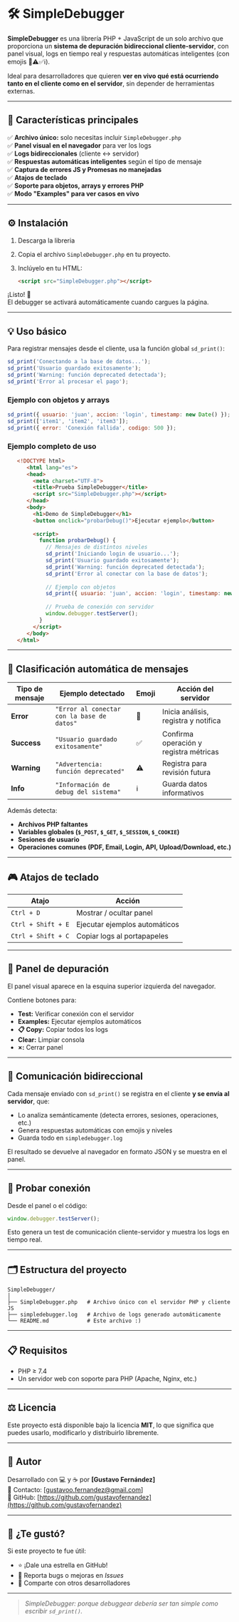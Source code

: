 # 🛠️ SimpleDebugger

**SimpleDebugger** es una librería PHP + JavaScript de un solo archivo que proporciona un **sistema de depuración bidireccional cliente-servidor**, con panel visual, logs en tiempo real y respuestas automáticas inteligentes (con emojis 🚨⚠️✅ℹ️).

Ideal para desarrolladores que quieren **ver en vivo qué está ocurriendo tanto en el cliente como en el servidor**, sin depender de herramientas externas.

---

## 🚀 Características principales

✅ **Archivo único:** solo necesitas incluir `SimpleDebugger.php`  
✅ **Panel visual en el navegador** para ver los logs  
✅ **Logs bidireccionales** (cliente ↔ servidor)  
✅ **Respuestas automáticas inteligentes** según el tipo de mensaje  
✅ **Captura de errores JS y Promesas no manejadas**  
✅ **Atajos de teclado**  
✅ **Soporte para objetos, arrays y errores PHP**  
✅ **Modo "Examples" para ver casos en vivo**

---

## ⚙️ Instalación

1. Descarga la libreria

2. Copia el archivo `SimpleDebugger.php` en tu proyecto.

3. Inclúyelo en tu HTML:

   ```html
   <script src="SimpleDebugger.php"></script>
   ```

¡Listo! 🎉  
El debugger se activará automáticamente cuando cargues la página.

---

## 💡 Uso básico

Para registrar mensajes desde el cliente, usa la función global `sd_print()`:

```js
sd_print('Conectando a la base de datos...');
sd_print('Usuario guardado exitosamente');
sd_print('Warning: función deprecated detectada');
sd_print('Error al procesar el pago');
```

### Ejemplo con objetos y arrays

```js
sd_print({ usuario: 'juan', accion: 'login', timestamp: new Date() });
sd_print(['item1', 'item2', 'item3']);
sd_print({ error: 'Conexión fallida', codigo: 500 });
```

### Ejemplo completo de uso

```html
   <!DOCTYPE html>
      <html lang="es">
      <head>
        <meta charset="UTF-8">
        <title>Prueba SimpleDebugger</title>
        <script src="SimpleDebugger.php"></script>
      </head>
      <body>
        <h1>Demo de SimpleDebugger</h1>
        <button onclick="probarDebug()">Ejecutar ejemplo</button>
      
        <script>
          function probarDebug() {
            // Mensajes de distintos niveles
            sd_print('Iniciando login de usuario...');
            sd_print('Usuario guardado exitosamente');
            sd_print('Warning: función deprecated detectada');
            sd_print('Error al conectar con la base de datos');
      
            // Ejemplo con objetos
            sd_print({ usuario: 'juan', accion: 'login', timestamp: new Date() });
      
            // Prueba de conexión con servidor
            window.debugger.testServer();
          }
        </script>
      </body>
   </html>
```
---

## 🧠 Clasificación automática de mensajes

| Tipo de mensaje | Ejemplo detectado | Emoji | Acción del servidor |
|------------------|------------------|--------|----------------------|
| **Error** | `"Error al conectar con la base de datos"` | 🚨 | Inicia análisis, registra y notifica |
| **Success** | `"Usuario guardado exitosamente"` | ✅ | Confirma operación y registra métricas |
| **Warning** | `"Advertencia: función deprecated"` | ⚠️ | Registra para revisión futura |
| **Info** | `"Información de debug del sistema"` | ℹ️ | Guarda datos informativos |

Además detecta:
- **Archivos PHP faltantes**
- **Variables globales (`$_POST`, `$_GET`, `$_SESSION`, `$_COOKIE`)**
- **Sesiones de usuario**
- **Operaciones comunes (PDF, Email, Login, API, Upload/Download, etc.)**

---

## 🎮 Atajos de teclado

| Atajo | Acción |
|-------|--------|
| `Ctrl + D` | Mostrar / ocultar panel |
| `Ctrl + Shift + E` | Ejecutar ejemplos automáticos |
| `Ctrl + Shift + C` | Copiar logs al portapapeles |

---

## 🧰 Panel de depuración

El panel visual aparece en la esquina superior izquierda del navegador.

Contiene botones para:
- **Test:** Verificar conexión con el servidor
- **Examples:** Ejecutar ejemplos automáticos
- **📋 Copy:** Copiar todos los logs
- **Clear:** Limpiar consola
- **×:** Cerrar panel

---

## 🔁 Comunicación bidireccional

Cada mensaje enviado con `sd_print()` se registra en el cliente **y se envía al servidor**, que:
- Lo analiza semánticamente (detecta errores, sesiones, operaciones, etc.)
- Genera respuestas automáticas con emojis y niveles
- Guarda todo en `simpledebugger.log`

El resultado se devuelve al navegador en formato JSON y se muestra en el panel.

---

## 🧪 Probar conexión

Desde el panel o el código:

```js
window.debugger.testServer();
```

Esto genera un test de comunicación cliente-servidor y muestra los logs en tiempo real.

---

## 🗂️ Estructura del proyecto

```
SimpleDebugger/
│
├── SimpleDebugger.php   # Archivo único con el servidor PHP y cliente JS
├── simpledebugger.log   # Archivo de logs generado automáticamente
└── README.md            # Este archivo :)
```

---

## 📋 Requisitos

- PHP ≥ 7.4  
- Un servidor web con soporte para PHP (Apache, Nginx, etc.)

---

## ⚖️ Licencia

Este proyecto está disponible bajo la licencia **MIT**, lo que significa que puedes usarlo, modificarlo y distribuirlo libremente.

---

## 💬 Autor

Desarrollado con 💻 y ☕ por **[Gustavo Fernández]**  
📧 Contacto: [gustavoo.fernandez@gmail.com]  
🐙 GitHub: [https://github.com/gustavofernandez](https://github.com/gustavofernandez)

---

## 🌟 ¿Te gustó?

Si este proyecto te fue útil:
- ⭐ ¡Dale una estrella en GitHub!
- 🐛 Reporta bugs o mejoras en *Issues*
- 💬 Comparte con otros desarrolladores

---

> _SimpleDebugger: porque debuggear debería ser tan simple como escribir `sd_print()`._
